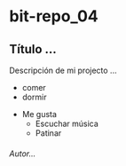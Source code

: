 # bit-repo_04
## Título ...
Descripción de mi projecto ...

- comer
- dormir

* Me gusta
  - Escuchar música
  - Patinar

###### Autor...

